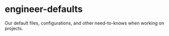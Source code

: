 # engineer-defaults
Our default files, configurations, and other need-to-knows when working on projects.

